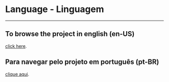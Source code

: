 # Language - Linguagem

---

## To browse the project in english (en-US)
[click here](/pages/enUS/about.md).

## Para navegar pelo projeto em português (pt-BR)
[clique aqui](/pages/ptBR/about.md).
